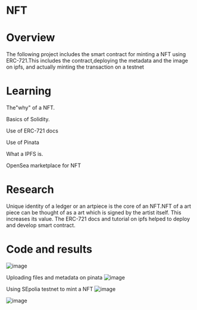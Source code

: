 # NFT
# Overview
The following project includes the smart contract for minting a NFT using  ERC-721.This includes the contract,deploying the metadata and the image on ipfs, and actually minting the transaction on a testnet

# Learning
The"why" of a NFT.

Basics of Solidity.

Use of ERC-721 docs

Use of Pinata 

What a IPFS is.

OpenSea marketplace for NFT

# Research
Unique identity of a ledger or an artpiece is the core of an NFT.NFT of a art piece can be thought of as a art which is signed by the artist itself. This increases its value.
The ERC-721 docs and tutorial on ipfs helped to deploy and develop smart contract.

# Code and results
![image](https://github.com/user-attachments/assets/a8368a70-7512-431b-b6ca-39d5db0b2138)


Uploading files and metadata on pinata
![image](https://github.com/user-attachments/assets/bb020587-2953-4f93-b3c6-39a75b995650)


Using SEpolia testnet to mint a NFT
![image](https://github.com/user-attachments/assets/bd7db687-f32f-4fb4-90c4-bda701bc28e4)


![image](https://github.com/user-attachments/assets/f4438ee9-a998-440c-81c9-2db0cfd81c52)









